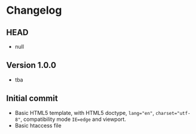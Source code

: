 # Changelog #

## HEAD ##

* null


## Version 1.0.0 ##

* tba


## Initial commit ##

* Basic HTML5 template, with HTML5 doctype, `lang="en"`, `charset="utf-8"`, 
  compatibility mode `IE=edge` and viewport.
* Basic htaccess file

